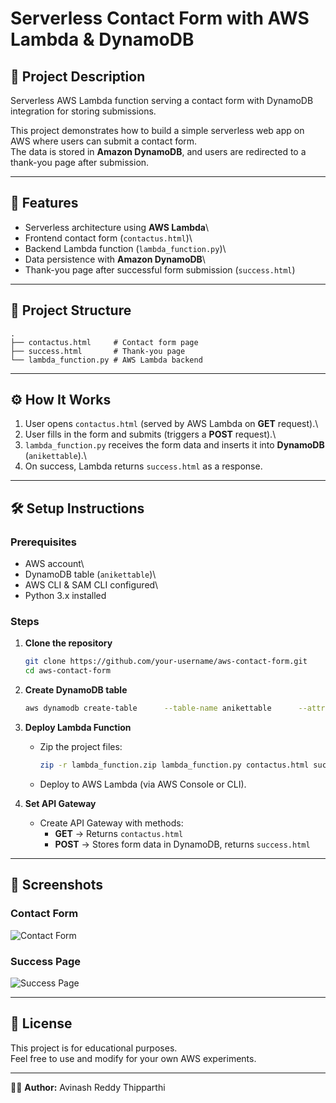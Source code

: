 # Serverless Contact Form with AWS Lambda & DynamoDB

## 📌 Project Description

Serverless AWS Lambda function serving a contact form with DynamoDB
integration for storing submissions.

This project demonstrates how to build a simple serverless web app on
AWS where users can submit a contact form.\
The data is stored in **Amazon DynamoDB**, and users are redirected to a
thank-you page after submission.

------------------------------------------------------------------------

## 🚀 Features

-   Serverless architecture using **AWS Lambda**\
-   Frontend contact form (`contactus.html`)\
-   Backend Lambda function (`lambda_function.py`)\
-   Data persistence with **Amazon DynamoDB**\
-   Thank-you page after successful form submission (`success.html`)

------------------------------------------------------------------------

## 📂 Project Structure

    .
    ├── contactus.html     # Contact form page
    ├── success.html       # Thank-you page
    └── lambda_function.py # AWS Lambda backend

------------------------------------------------------------------------

## ⚙️ How It Works

1.  User opens `contactus.html` (served by AWS Lambda on **GET**
    request).\
2.  User fills in the form and submits (triggers a **POST** request).\
3.  `lambda_function.py` receives the form data and inserts it into
    **DynamoDB** (`anikettable`).\
4.  On success, Lambda returns `success.html` as a response.

------------------------------------------------------------------------

## 🛠️ Setup Instructions

### Prerequisites

-   AWS account\
-   DynamoDB table (`anikettable`)\
-   AWS CLI & SAM CLI configured\
-   Python 3.x installed

### Steps

1.  **Clone the repository**

    ``` bash
    git clone https://github.com/your-username/aws-contact-form.git
    cd aws-contact-form
    ```

2.  **Create DynamoDB table**

    ``` bash
    aws dynamodb create-table      --table-name anikettable      --attribute-definitions AttributeName=fname,AttributeType=S      --key-schema AttributeName=fname,KeyType=HASH      --billing-mode PAY_PER_REQUEST
    ```

3.  **Deploy Lambda Function**

    -   Zip the project files:

        ``` bash
        zip -r lambda_function.zip lambda_function.py contactus.html success.html
        ```

    -   Deploy to AWS Lambda (via AWS Console or CLI).

4.  **Set API Gateway**

    -   Create API Gateway with methods:
        -   **GET** → Returns `contactus.html`
        -   **POST** → Stores form data in DynamoDB, returns
            `success.html`

------------------------------------------------------------------------

## 📸 Screenshots

### Contact Form

![Contact Form](./screenshots/contactus.png)

### Success Page

![Success Page](./screenshots/success.png)

------------------------------------------------------------------------

## 📜 License

This project is for educational purposes.\
Feel free to use and modify for your own AWS experiments.

------------------------------------------------------------------------

👨‍💻 **Author:** Avinash Reddy Thipparthi
